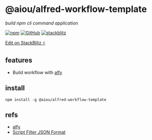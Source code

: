 # @aiou/alfred-workflow-template
*build npm cli command application*

[![npm](https://img.shields.io/npm/v/@aiou/alfred-workflow-template)](https://github.com/JiangWeixian/templates/tree/master/packages/alfred-workflow-template) [![GitHub](https://img.shields.io/npm/l/@aiou/alfred-workflow-template)](https://github.com/JiangWeixian/templates/tree/master/packages/alfred-workflow-template) [![stackblitz](https://img.shields.io/badge/%E2%9A%A1%EF%B8%8Fstackblitz-online-blue)](https://stackblitz.com/github/JiangWeixian/templates/tree/master/packages/alfred-workflow-template)

[Edit on StackBlitz ⚡️](https://stackblitz.com/github/JiangWeixian/templates/tree/master/packages/alfred-workflow-template)

## features

- Build workflow with [alfy](https://github.com/sindresorhus/alfy)

## install 

```console
npm install -g @aiou/alfred-workflow-template
```

## refs

- [alfy](https://github.com/sindresorhus/alfy)
- [Script Filter JSON Format](https://www.alfredapp.com/help/workflows/inputs/script-filter/json/)


